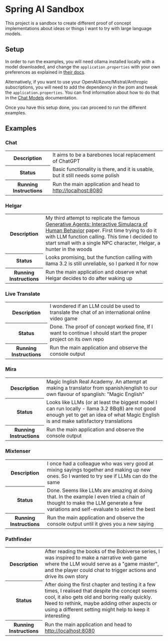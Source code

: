 # Spring AI Sandbox
This project is a sandbox to create different proof of concept implementations about ideas
or things I want to try with large language models.

## Setup
In order to run the examples, you will need ollama installed locally with a model downloaded,
and change the `application.properties` with your own preferences as explained in [their docs](https://docs.spring.io/spring-ai/reference/api/chat/ollama-chat.html).

Alternatively, if you want to use your OpenAI/Azure/Mistral/Anthropic subscriptions, you will need
to add the dependency in the pom and tweak the `application.properties`. You can find information
about how to do that in the [Chat Models](https://docs.spring.io/spring-ai/reference/api/chatmodel.html) documentation.

Once you have this setup done, you can proceed to run the different examples.

## Examples

### Chat

<table>
  <tr>
    <th>Description</th>
    <td>It aims to be a barebones local replacement of ChatGPT</td>
  </tr>
  <tr>
    <th>Status</th>
    <td>Basic functionality is there, and it is usable, but it still needs some polish</td>
  </tr>
  <tr>
    <th>Running Instructions</th>
    <td>Run the main application and head to <a href="http://localhost:8080">http://localhost:8080</a></td>
  </tr>
</table>

### Helgar

<table>
  <tr>
    <th>Description</th>
    <td>My third attempt to replicate the famous <a href="https://arxiv.org/pdf/2304.03442">Generative Agents: Interactive Simulacra of Human Behavior</a> paper. 
        First time trying to do it with LLM function calling. This time I decided to start small with a single NPC character, Helgar, a hunter in the woods
    </td>
  </tr>
  <tr>
    <th>Status</th>
    <td>Looks promising, but the function calling with llama 3.2 is still unreliable, so I parked it for now</td>
  </tr>
  <tr>
    <th>Running Instructions</th>
    <td>Run the main application and observe what Helgar decides to do after waking up</td>
  </tr>
</table>

### Live Translate

<table>
  <tr>
    <th>Description</th>
    <td>I wondered if an LLM could be used to translate the chat of an international online video game</td>
  </tr>
  <tr>
    <th>Status</th>
    <td>Done. The proof of concept worked fine, If I want to continue I should start the proper project on its own repo</td>
  </tr>
  <tr>
    <th>Running Instructions</th>
    <td>Run the main application and observe the console output</td>
  </tr>
</table>

### Mira

<table>
  <tr>
    <th>Description</th>
    <td>Magic Inglish Real Academy. An attempt at making a translator from spanish/english to our own flavour of spanglish: "Magic English"</td>
  </tr>
  <tr>
    <th>Status</th>
    <td>Looks like LLMs (or at least the biggest model I can run locally - llama 3.2 8Bq8) are not good enough yet to get an idea of what Magic English is and make satisfactory translations</td>
  </tr>
  <tr>
    <th>Running Instructions</th>
    <td>Run the main application and observe the console output</td>
  </tr>
</table>

### Mixtenser

<table>
  <tr>
    <th>Description</th>
    <td>I once had a colleague who was very good at mixing sayings together and making up new ones. So I wanted to try see if LLMs can do the same</td>
  </tr>
  <tr>
    <th>Status</th>
    <td>Done. Seems like LLMs are amazing at doing that. In the example I even tried a chain of thought to make the LLM generate a few variations and self-evaluate to select the best</td>
  </tr>
  <tr>
    <th>Running Instructions</th>
    <td>Run the main application and observe the console output until it gives you a new saying</td>
  </tr>
</table>

### Pathfinder

<table>
  <tr>
    <th>Description</th>
    <td>After reading the books of the Bobiverse series, I was inspired to make a narrative web game where the LLM would serve as a "game master", and the player could chat to trigger actions and drive its own story</td>
  </tr>
  <tr>
    <th>Status</th>
    <td>After doing the first chapter and testing it a few times, I realised that despite the concept seems cool, it also gets old and boring really quickly. Need to rethink, maybe adding other aspects or using a different setting might help to keep it interesting</td>
  </tr>
  <tr>
    <th>Running Instructions</th>
    <td>Run the main application and head to <a href="http://localhost:8080">http://localhost:8080</a></td>
  </tr>
</table>